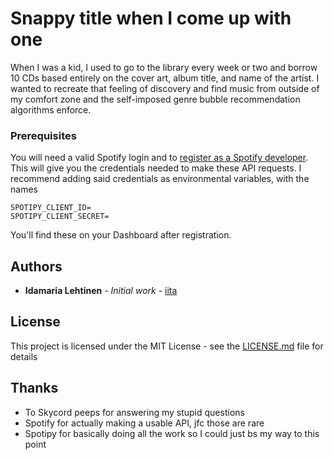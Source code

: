 # Snappy title when I come up with one

When I was a kid, I used to go to the library every week or two and borrow 10 CDs based entirely on the cover art, album title, and name of the artist.
I wanted to recreate that feeling of discovery and find music from outside of my comfort zone and the self-imposed genre bubble recommendation algorithms enforce.


### Prerequisites

You will need a valid Spotify login and to [register as a Spotify developer](https://developer.spotify.com/). This will give you the credentials needed to make these API requests.
I recommend adding said credentials as environmental variables, with the names
```
SPOTIPY_CLIENT_ID=
SPOTIPY_CLIENT_SECRET=
```
You'll find these on your Dashboard after registration.

## Authors

* **Idamaria Lehtinen** - *Initial work* - [iita](https://github.com/iita)


## License

This project is licensed under the MIT License - see the [LICENSE.md](LICENSE.md) file for details


## Thanks

* To Skycord peeps for answering my stupid questions
* Spotify for actually making a usable API, jfc those are rare
* Spotipy for basically doing all the work so I could just bs my way to this point
